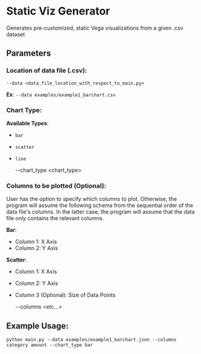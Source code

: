 # Static Viz Generator 
Generates pre-customized, static Vega visualizations from a given .csv dataset 
## Parameters
### Location of data file (.csv):
    --data <data_file_location_with_respect_to_main.py>
__Ex__:
    `--data examples/example1_barchart.csv`
    
### Chart Type:
__Available Types__:
- `bar`
- `scatter`
- `line`


    --chart_type <chart_type>

### Columns to be plotted (Optional):
User has the option to specify which columns to plot. Otherwise, the program will assume the following schema from the sequential order of the data file's columns. In the latter case, the program will assume that the data file *only* contains the relevant columns.

__Bar__:
- Column 1: X Axis
- Column 2: Y Axis

__Scatter__:
- Column 1: X Axis
- Column 2: Y Axis
- Column 3 (Optional): Size of Data Points

    --columns <column1> <column2> <etc...>

## Example Usage:
    python main.py --data examples/example1_barchart.json --columns category amount --chart_type bar